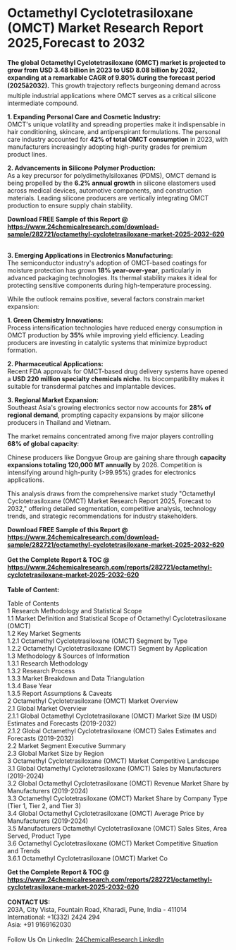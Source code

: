 <h1>Octamethyl Cyclotetrasiloxane (OMCT) Market Research Report 2025,Forecast to 2032</h1><p><strong>The global Octamethyl Cyclotetrasiloxane (OMCT) market is projected to grow from USD 3.48 billion in 2023 to USD 8.08 billion by 2032, expanding at a remarkable CAGR of 9.80% during the forecast period (2025â2032).</strong> This growth trajectory reflects burgeoning demand across multiple industrial applications where OMCT serves as a critical silicone intermediate compound.</p><p><strong>1. Expanding Personal Care and Cosmetic Industry:</strong><br>
OMCT's unique volatility and spreading properties make it indispensable in hair conditioning, skincare, and antiperspirant formulations. The personal care industry accounted for <strong>42% of total OMCT consumption</strong> in 2023, with manufacturers increasingly adopting high-purity grades for premium product lines.</p><p><strong>2. Advancements in Silicone Polymer Production:</strong><br>
As a key precursor for polydimethylsiloxanes (PDMS), OMCT demand is being propelled by the <strong>6.2% annual growth</strong> in silicone elastomers used across medical devices, automotive components, and construction materials. Leading silicone producers are vertically integrating OMCT production to ensure supply chain stability.</p><div><b>Download FREE Sample of this Report @ 
            <a href="https://www.24chemicalresearch.com/download-sample/282721/octamethyl-cyclotetrasiloxane-market-2025-2032-620">
            https://www.24chemicalresearch.com/download-sample/282721/octamethyl-cyclotetrasiloxane-market-2025-2032-620</a></b></div><br><p><strong>3. Emerging Applications in Electronics Manufacturing:</strong><br>
The semiconductor industry's adoption of OMCT-based coatings for moisture protection has grown <strong>18% year-over-year</strong>, particularly in advanced packaging technologies. Its thermal stability makes it ideal for protecting sensitive components during high-temperature processing.</p><p>While the outlook remains positive, several factors constrain market expansion:</p><p><strong>1. Green Chemistry Innovations:</strong><br>
Process intensification technologies have reduced energy consumption in OMCT production by <strong>35%</strong> while improving yield efficiency. Leading producers are investing in catalytic systems that minimize byproduct formation.</p><p><strong>2. Pharmaceutical Applications:</strong><br>
Recent FDA approvals for OMCT-based drug delivery systems have opened a <strong>USD 220 million specialty chemicals niche</strong>. Its biocompatibility makes it suitable for transdermal patches and implantable devices.</p><p><strong>3. Regional Market Expansion:</strong><br>
Southeast Asia's growing electronics sector now accounts for <strong>28% of regional demand</strong>, prompting capacity expansions by major silicone producers in Thailand and Vietnam.</p><p>The market remains concentrated among five major players controlling <strong>68% of global capacity</strong>:</p><p>Chinese producers like Dongyue Group are gaining share through <strong>capacity expansions totaling 120,000 MT annually</strong> by 2026. Competition is intensifying around high-purity (&gt;99.95%) grades for electronics applications.</p><p>This analysis draws from the comprehensive market study "Octamethyl Cyclotetrasiloxane (OMCT) Market Research Report 2025, Forecast to 2032," offering detailed segmentation, competitive analysis, technology trends, and strategic recommendations for industry stakeholders.</p><div><b>Download FREE Sample of this Report @ 
            <a href="https://www.24chemicalresearch.com/download-sample/282721/octamethyl-cyclotetrasiloxane-market-2025-2032-620">
            https://www.24chemicalresearch.com/download-sample/282721/octamethyl-cyclotetrasiloxane-market-2025-2032-620</a></b></div><br><div><b>Get the Complete Report & TOC @ 
            <a href="https://www.24chemicalresearch.com/reports/282721/octamethyl-cyclotetrasiloxane-market-2025-2032-620">
            https://www.24chemicalresearch.com/reports/282721/octamethyl-cyclotetrasiloxane-market-2025-2032-620</a></b></div><br>
            <b>Table of Content:</b><p>Table of Contents<br />
1 Research Methodology and Statistical Scope<br />
1.1 Market Definition and Statistical Scope of Octamethyl Cyclotetrasiloxane (OMCT)<br />
1.2 Key Market Segments<br />
1.2.1 Octamethyl Cyclotetrasiloxane (OMCT) Segment by Type<br />
1.2.2 Octamethyl Cyclotetrasiloxane (OMCT) Segment by Application<br />
1.3 Methodology & Sources of Information<br />
1.3.1 Research Methodology<br />
1.3.2 Research Process<br />
1.3.3 Market Breakdown and Data Triangulation<br />
1.3.4 Base Year<br />
1.3.5 Report Assumptions & Caveats<br />
2 Octamethyl Cyclotetrasiloxane (OMCT) Market Overview<br />
2.1 Global Market Overview<br />
2.1.1 Global Octamethyl Cyclotetrasiloxane (OMCT) Market Size (M USD) Estimates and Forecasts (2019-2032)<br />
2.1.2 Global Octamethyl Cyclotetrasiloxane (OMCT) Sales Estimates and Forecasts (2019-2032)<br />
2.2 Market Segment Executive Summary<br />
2.3 Global Market Size by Region<br />
3 Octamethyl Cyclotetrasiloxane (OMCT) Market Competitive Landscape<br />
3.1 Global Octamethyl Cyclotetrasiloxane (OMCT) Sales by Manufacturers (2019-2024)<br />
3.2 Global Octamethyl Cyclotetrasiloxane (OMCT) Revenue Market Share by Manufacturers (2019-2024)<br />
3.3 Octamethyl Cyclotetrasiloxane (OMCT) Market Share by Company Type (Tier 1, Tier 2, and Tier 3)<br />
3.4 Global Octamethyl Cyclotetrasiloxane (OMCT) Average Price by Manufacturers (2019-2024)<br />
3.5 Manufacturers Octamethyl Cyclotetrasiloxane (OMCT) Sales Sites, Area Served, Product Type<br />
3.6 Octamethyl Cyclotetrasiloxane (OMCT) Market Competitive Situation and Trends<br />
3.6.1 Octamethyl Cyclotetrasiloxane (OMCT) Market Co</p><div><b>Get the Complete Report & TOC @ 
            <a href="https://www.24chemicalresearch.com/reports/282721/octamethyl-cyclotetrasiloxane-market-2025-2032-620">
            https://www.24chemicalresearch.com/reports/282721/octamethyl-cyclotetrasiloxane-market-2025-2032-620</a></b></div><br><b>CONTACT US:</b><br>
            203A, City Vista, Fountain Road, Kharadi, Pune, India - 411014<br>
            International: +1(332) 2424 294<br>
            Asia: +91 9169162030 <br><br>
            Follow Us On LinkedIn: <a href="https://www.linkedin.com/company/24chemicalresearch/">24ChemicalResearch LinkedIn</a>